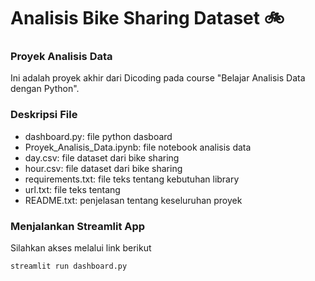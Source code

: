 # Analisis Bike Sharing Dataset 🚲
### Proyek Analisis Data
Ini adalah proyek akhir dari Dicoding pada course "Belajar Analisis Data dengan Python".
### Deskripsi File
- dashboard.py: file python dasboard
- Proyek_Analisis_Data.ipynb: file notebook analisis data
- day.csv: file dataset dari bike sharing
- hour.csv: file dataset dari bike sharing
- requirements.txt: file teks tentang kebutuhan library
- url.txt: file teks tentang
- README.txt: penjelasan tentang keseluruhan proyek
### Menjalankan Streamlit App
Silahkan akses melalui link berikut 
```
streamlit run dashboard.py
```

